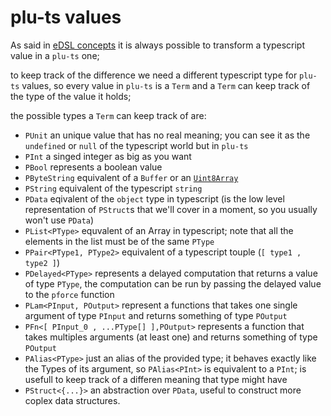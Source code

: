 # plu-ts values

As said in [eDSL concepts](./eDSL_concepts.md) it is always possible to transform a typescript value in a `plu-ts` one;

to keep track of the difference we need a different typescript type for `plu-ts` values, so every value in `plu-ts` is a `Term` and a `Term` can keep track of the type of the value it holds;

the possible types a `Term` can keep track of are:

- `PUnit` an unique value that has no real meaning; you can see it as the `undefined` or `null` of the typescript world but in `plu-ts`
- `PInt` a singed integer as big as you want
- `PBool` represents a boolean value
- `PByteString` equivalent of a `Buffer` or an [`Uint8Array`](https://developer.mozilla.org/en-US/docs/Web/JavaScript/Reference/Global_Objects/Uint8Array)
- `PString` equivalent of the typescript `string`
- `PData` eqivalent of the `object` type in typescript (is the low level representation of `PStruct`s that we'll cover in a moment, so you usually won't use `PData`)
- `PList<PType>` equvalent of an Array in typescript; note that all the elements in the list must be of the same `PType`
- `PPair<PType1, PType2>` equivalent of a typescript touple (`[ type1 , type2 ]`)
- `PDelayed<PType>` represents a delayed computation that returns a value of type `PType`, the computation can be run by passing the delayed value to the `pforce` function
- `PLam<PInput, POutput>` represent a functions that takes one single argument of type `PInput` and returns something of type `POutput`
- `PFn<[ PInput_0 , ...PType[] ],POutput>` represents a function that takes multiples arguments (at least one) and returns something of type `POutput`
- `PAlias<PType>` just an alias of the provided type; it behaves exactly like the Types of its argument, so `PAlias<PInt>` is equivalent to a  `PInt`; is usefull to keep track of a differen meaning that type might have
- `PStruct<{...}>` an abstraction over `PData`, useful to construct more coplex data structures.
